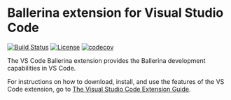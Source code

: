 # Ballerina extension for Visual Studio Code

[![Build Status](https://travis-ci.com/ballerina-platform/plugin-vscode.svg?branch=master)](https://travis-ci.org/ballerina-platform/plugin-vscode)
[![License](https://img.shields.io/badge/License-Apache%202.0-blue.svg)](https://github.com/ballerina-platform/plugin-vscode/blob/master/LICENSE)
[![codecov](https://codecov.io/gh/ballerina-platform/plugin-vscode/branch/master/graph/badge.svg)](https://codecov.io/gh/ballerina-platform/plugin-vscode)

The VS Code Ballerina extension provides the Ballerina development capabilities in VS Code. 

For instructions on how to download, install, and use the features of the VS Code extension, go to [The Visual Studio Code Extension Guide](https://ballerina.io/learn/tools-ides/vscode-plugin/).
